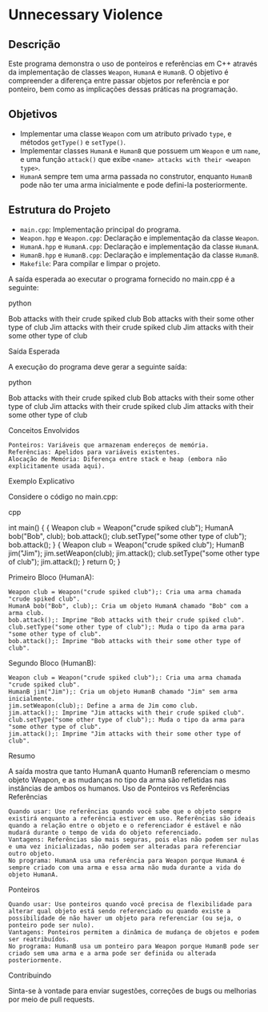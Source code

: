 # Unnecessary Violence

## Descrição

Este programa demonstra o uso de ponteiros e referências em C++ através da implementação de classes `Weapon`, `HumanA` e `HumanB`. O objetivo é compreender a diferença entre passar objetos por referência e por ponteiro, bem como as implicações dessas práticas na programação.

## Objetivos

- Implementar uma classe `Weapon` com um atributo privado `type`, e métodos `getType()` e `setType()`.
- Implementar classes `HumanA` e `HumanB` que possuem um `Weapon` e um `name`, e uma função `attack()` que exibe `<name> attacks with their <weapon type>`.
- `HumanA` sempre tem uma arma passada no construtor, enquanto `HumanB` pode não ter uma arma inicialmente e pode defini-la posteriormente.

## Estrutura do Projeto

- `main.cpp`: Implementação principal do programa.
- `Weapon.hpp` e `Weapon.cpp`: Declaração e implementação da classe `Weapon`.
- `HumanA.hpp` e `HumanA.cpp`: Declaração e implementação da classe `HumanA`.
- `HumanB.hpp` e `HumanB.cpp`: Declaração e implementação da classe `HumanB`.
- `Makefile`: Para compilar e limpar o projeto.

A saída esperada ao executar o programa fornecido no main.cpp é a seguinte:

python

Bob attacks with their crude spiked club
Bob attacks with their some other type of club
Jim attacks with their crude spiked club
Jim attacks with their some other type of club

Saída Esperada

A execução do programa deve gerar a seguinte saída:

python

Bob attacks with their crude spiked club
Bob attacks with their some other type of club
Jim attacks with their crude spiked club
Jim attacks with their some other type of club

Conceitos Envolvidos

    Ponteiros: Variáveis que armazenam endereços de memória.
    Referências: Apelidos para variáveis existentes.
    Alocação de Memória: Diferença entre stack e heap (embora não explicitamente usada aqui).

Exemplo Explicativo

Considere o código no main.cpp:

cpp

int main()
{
    {
        Weapon club = Weapon("crude spiked club");
        HumanA bob("Bob", club);
        bob.attack();
        club.setType("some other type of club");
        bob.attack();
    }
    {
        Weapon club = Weapon("crude spiked club");
        HumanB jim("Jim");
        jim.setWeapon(club);
        jim.attack();
        club.setType("some other type of club");
        jim.attack();
    }
    return 0;
}

Primeiro Bloco (HumanA):

    Weapon club = Weapon("crude spiked club");: Cria uma arma chamada "crude spiked club".
    HumanA bob("Bob", club);: Cria um objeto HumanA chamado "Bob" com a arma club.
    bob.attack();: Imprime "Bob attacks with their crude spiked club".
    club.setType("some other type of club");: Muda o tipo da arma para "some other type of club".
    bob.attack();: Imprime "Bob attacks with their some other type of club".

Segundo Bloco (HumanB):

    Weapon club = Weapon("crude spiked club");: Cria uma arma chamada "crude spiked club".
    HumanB jim("Jim");: Cria um objeto HumanB chamado "Jim" sem arma inicialmente.
    jim.setWeapon(club);: Define a arma de Jim como club.
    jim.attack();: Imprime "Jim attacks with their crude spiked club".
    club.setType("some other type of club");: Muda o tipo da arma para "some other type of club".
    jim.attack();: Imprime "Jim attacks with their some other type of club".

Resumo

A saída mostra que tanto HumanA quanto HumanB referenciam o mesmo objeto Weapon, e as mudanças no tipo da arma são refletidas nas instâncias de ambos os humanos.
Uso de Ponteiros vs Referências
Referências

    Quando usar: Use referências quando você sabe que o objeto sempre existirá enquanto a referência estiver em uso. Referências são ideais quando a relação entre o objeto e o referenciador é estável e não mudará durante o tempo de vida do objeto referenciado.
    Vantagens: Referências são mais seguras, pois elas não podem ser nulas e uma vez inicializadas, não podem ser alteradas para referenciar outro objeto.
    No programa: HumanA usa uma referência para Weapon porque HumanA é sempre criado com uma arma e essa arma não muda durante a vida do objeto HumanA.

Ponteiros

    Quando usar: Use ponteiros quando você precisa de flexibilidade para alterar qual objeto está sendo referenciado ou quando existe a possibilidade de não haver um objeto para referenciar (ou seja, o ponteiro pode ser nulo).
    Vantagens: Ponteiros permitem a dinâmica de mudança de objetos e podem ser reatribuídos.
    No programa: HumanB usa um ponteiro para Weapon porque HumanB pode ser criado sem uma arma e a arma pode ser definida ou alterada posteriormente.

Contribuindo

Sinta-se à vontade para enviar sugestões, correções de bugs ou melhorias por meio de pull requests.